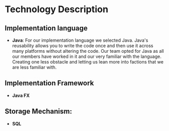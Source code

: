 # Technology Description

## Implementation language 
+ **Java**: For our implementation language we selected Java. Java's reusability allows you to write the code once and then use it across many platforms without altering the code. Our team opted for Java as all our members have worked in it and our very familiar with the language. Creating one less obstacle and letting us lean more into factions that we are less familiar with. 

## Implementation Framework
+ **Java FX**

## Storage Mechanism:
+ **SQL**
